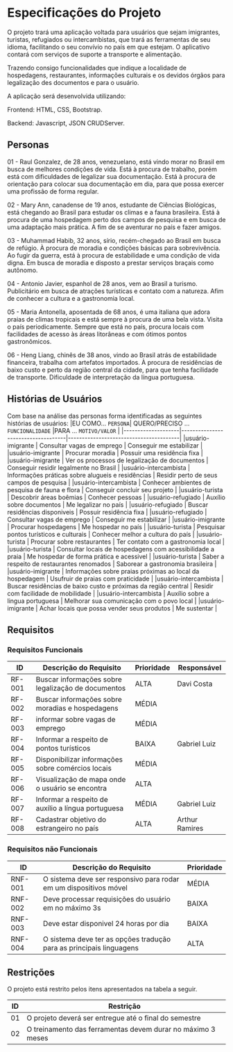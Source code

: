 # Especificações do Projeto
O projeto trará uma aplicação voltada para usuários que sejam imigrantes, turistas, refugiados ou intercambistas, que trará as ferramentas de seu idioma, facilitando o seu convívio no país em que estejam. O aplicativo contará com serviços de suporte a transporte e alimentação.

Trazendo consigo funcionalidades que indique a localidade de hospedagens, restaurantes, informações culturais e os devidos órgãos para legalização des documentos e para o usuário.

A aplicação será desenvolvida utilizando:

Frontend: HTML, CSS, Bootstrap.

Backend: Javascript, JSON CRUDServer.


## Personas

01 - Raul Gonzalez, de 28 anos, venezuelano, está vindo morar no Brasil em busca de melhores condições de vida. Está à procura de trabalho, porém está com dificuldades de legalizar sua documentação. Está à procura de orientação para colocar sua documentação em dia, para que possa exercer uma profissão de forma regular.

02 - Mary Ann, canadense de 19 anos, estudante de Ciências Biológicas, está chegando ao Brasil para estudar os climas e a fauna brasileira. Está à procura de uma hospedagem perto dos campos de pesquisa e em busca de uma adaptação mais prática. A fim de se aventurar no país e fazer amigos.

03 - Muhammad Habib, 32 anos, sírio, recém-chegado ao Brasil em busca de refúgio. À procura de moradia e condições básicas para sobrevivência. Ao fugir da guerra, está à procura de estabilidade e uma condição de vida digna. Em busca de moradia e disposto a prestar serviços braçais como autônomo.

04 - Antonio Javier, espanhol de 28 anos, vem ao Brasil a turismo. Publicitário em busca de atrações turísticas e contato com a natureza. Afim de conhecer a cultura e a gastronomia local.

05 - Maria Antonella, aposentada de 68 anos, é uma italiana que adora praias de climas tropicais e está sempre à procura de uma bela vista. Visita o país periodicamente. Sempre que está no país, procura locais com facilidades de acesso às áreas litorâneas e com ótimos pontos gastronômicos.

06 - Heng Liang, chinês de 38 anos, vindo ao Brasil atrás de estabilidade financeira, trabalha com artefatos importados. À procura de residências de baixo custo e perto da região central da cidade, para que tenha facilidade de transporte. Dificuldade de interpretação da língua portuguesa.

## Histórias de Usuários

Com base na análise das personas forma identificadas as seguintes histórias de usuários:
|EU COMO... `PERSONA`| QUERO/PRECISO ... `FUNCIONALIDADE` |PARA ... `MOTIVO/VALOR`                 |
|--------------------|------------------------------------|----------------------------------------|
|usuário-imigrante   | Consultar vagas de emprego          | Conseguir me estabilizar  |
|usuário-imigrante   | Procurar moradia                 | Possuir uma residência fixa |
|usuário-imigrante   | Ver os processos de legalização de documentos | Conseguir residir legalmente no Brasil |
|usuário-intercambista   | Informações práticas sobre alugueis e residências | Residir perto de seus campos de pesquisa |
|usuário-intercambista   | Conhecer ambientes de pesquisa de fauna e flora | Conseguir concluir seu projeto |
|usuário-turista   | Descobrir áreas boêmias | Conhecer pessoas |
|usuário-refugiado   | Auxílio sobre documentos | Me legalizar no país  |
|usuário-refugiado   | Buscar residências disponiveis | Possuir residência fixa |
|usuário-refugiado   | Consultar vagas de emprego | Conseguir me estabilizar  |
|usuário-imigrante   | Procurar hospedagens | Me hospedar no país |
|usuário-turista   | Pesquisar pontos turísticos e culturais | Conhecer melhor a cultura do país |
|usuário-turista   | Procurar sobre restaurantes | Ter contato com a gastronomia local |
|usuário-turista   | Consultar locais de hospedagens com acessibilidade a praia | Me hospedar de forma prática e acessivel |
|usuário-turista   | Saber a respeito de restaurantes renomados | Saborear a gastronomia brasileira |
|usuário-imigrante   | Informações sobre praias próximas ao local da hospedagem | Usufruir de praias com praticidade |
|usuário-intercambista   | Buscar residências de baixo custo e próximas da região central | Residir com facilidade de mobilidade |
|usuário-intercambista   | Auxílio sobre a lingua portuguesa | Melhorar sua comunicação com o povo local |
|usuário-imigrante   | Achar locais que possa vender seus produtos | Me sustentar |

## Requisitos

### Requisitos Funcionais

|ID    | Descrição do Requisito  | Prioridade | Responsável |
|------|-----------------------------------------|----| ----|
|RF-001| Buscar informações sobre legalização de documentos | ALTA | Davi Costa |
|RF-002| Buscar informações sobre moradias e hospedagens | MÉDIA | | Davi Costa |
|RF-003| informar sobre vagas de emprego  | MÉDIA | |
|RF-004| Informar a respeito de pontos turísticos | BAIXA | Gabriel Luiz |
|RF-005| Disponibilizar informações sobre comércios locais | MÉDIA | |
|RF-006| Visualização de mapa onde o usuário se encontra | ALTA | |
|RF-007| Informar a respeito de auxílio a língua portuguesa | MÉDIA | Gabriel Luiz |
|RF-008| Cadastrar objetivo do estrangeiro no país | ALTA | Arthur Ramires |


### Requisitos não Funcionais

|ID     | Descrição do Requisito  |Prioridade |
|-------|-------------------------|----|
|RNF-001| O sistema deve ser responsivo para rodar em um dispositivos móvel | MÉDIA | 
|RNF-002| Deve processar requisições do usuário em no máximo 3s |  BAIXA | 
|RNF-003| Deve estar disponivel 24 horas por dia |  BAIXA | 
|RNF-004| O sistema deve ter as opções tradução para as principais linguagens | ALTA | 


## Restrições

O projeto está restrito pelos itens apresentados na tabela a seguir.

|ID| Restrição                                             |
|--|-------------------------------------------------------|
|01| O projeto deverá ser entregue até o final do semestre |
|02| O treinamento das ferramentas devem durar no máximo 3 meses |
